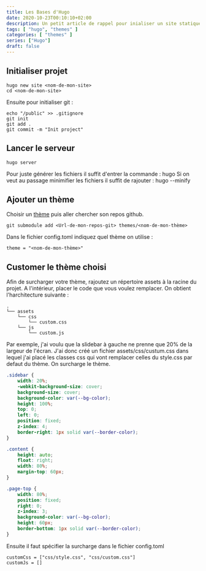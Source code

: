 ```yaml
---
title: Les Bases d'Hugo
date: 2020-10-23T00:10:10+02:00
description: Un petit article de rappel pour inialiser un site statique avec Hugo
tags: [ "hugo", "themes" ]
categories: [ "themes" ]
series: ["Hugo"]
draft: false
---
```


## Initialiser projet

```
hugo new site <nom-de-mon-site>
cd <nom-de-mon-site>
```

Ensuite pour initialiser git :

```
echo "/public" >> .gitignore
git init
git add .
git commit -m "Init project"
```

## Lancer le serveur

```
hugo server
```

Pour juste générer les fichiers il suffit d'entrer la commande : hugo
Si on veut au passage minimifier les fichiers il suffit de rajouter : hugo --minify

## Ajouter un thème

Choisir un [thème](https://themes.gohugo.io/) puis aller chercher son repos github.

```
git submodule add <Url-de-mon-repos-git> themes/<nom-de-mon-thème>
```

Dans le fichier config.toml indiquez quel thème on utilise :

```
theme = "<nom-de-mon-thème>"
```

## Customer le thème choisi

Afin de surcharger votre thème, rajoutez un répertoire assets à la racine du projet. A l'intérieur, placer le code que vous voulez remplacer.
On obtient l'harchitecture suivante :
```
.
└── assets
    └── css
        └── custom.css
    └── js
        └── custom.js
```

Par exemple, j'ai voulu que la slidebar à gauche ne prenne que 20% de la largeur de l'écran. J'ai donc créé un fichier assets/css/custum.css dans lequel j'ai placé les classes css qui vont remplacer celles du style.css par defaut du thème. On surcharge le thème.

```css
.sidebar {
    width: 20%;
    -webkit-background-size: cover;
    background-size: cover;
    background-color: var(--bg-color);
    height: 100%;
    top: 0;
    left: 0;
    position: fixed;
    z-index: 4;
    border-right: 1px solid var(--border-color);
}

.content {
    height: auto;
    float: right;
    width: 80%;
    margin-top: 60px;
}

.page-top {
    width: 80%;
    position: fixed;
    right: 0;
    z-index: 3;
    background-color: var(--bg-color);
    height: 60px;
    border-bottom: 1px solid var(--border-color);
}
```

Ensuite il faut spécifier la surcharge dans le fichier config.toml

```  
customCss = ["css/style.css", "css/custom.css"]
customJs = []
```